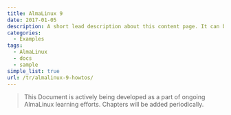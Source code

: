 ```yaml
---
title: AlmaLinux 9
date: 2017-01-05
description: A short lead description about this content page. It can be **bold** or _italic_ and can be split over multiple paragraphs.
categories:
  - Examples
tags:
  - AlmaLinux
  - docs
  - sample
simple_list: true
url: /tr/almalinux-9-howtos/
---
```


> This Document is actively being developed as a part of ongoing AlmaLinux learning efforts. Chapters will be added periodically.
